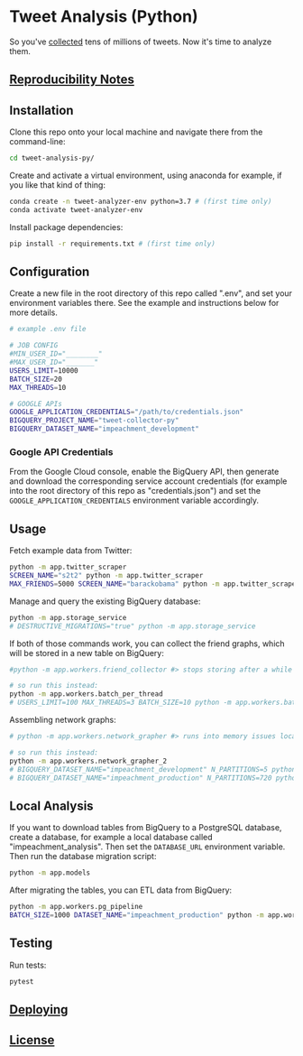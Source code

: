 
# Tweet Analysis (Python)

So you've [collected](https://github.com/zaman-lab/tweet-collection-py) tens of millions of tweets. Now it's time to analyze them.

## [Reproducibility Notes](NOTES.md)

## Installation

Clone this repo onto your local machine and navigate there from the command-line:

```sh
cd tweet-analysis-py/
```

Create and activate a virtual environment, using anaconda for example, if you like that kind of thing:

```sh
conda create -n tweet-analyzer-env python=3.7 # (first time only)
conda activate tweet-analyzer-env
```

Install package dependencies:

```sh
pip install -r requirements.txt # (first time only)
```

## Configuration

Create a new file in the root directory of this repo called ".env", and set your environment variables there. See the example and instructions below for more details.

```sh
# example .env file

# JOB CONFIG
#MIN_USER_ID="________"
#MAX_USER_ID="_______"
USERS_LIMIT=10000
BATCH_SIZE=20
MAX_THREADS=10

# GOOGLE APIs
GOOGLE_APPLICATION_CREDENTIALS="/path/to/credentials.json"
BIGQUERY_PROJECT_NAME="tweet-collector-py"
BIGQUERY_DATASET_NAME="impeachment_development"
```

### Google API Credentials

From the Google Cloud console, enable the BigQuery API, then generate and download the corresponding service account credentials (for example into the root directory of this repo as "credentials.json") and set the `GOOGLE_APPLICATION_CREDENTIALS` environment variable accordingly.

## Usage

Fetch example data from Twitter:

```sh
python -m app.twitter_scraper
SCREEN_NAME="s2t2" python -m app.twitter_scraper
MAX_FRIENDS=5000 SCREEN_NAME="barackobama" python -m app.twitter_scraper
```

Manage and query the existing BigQuery database:

```sh
python -m app.storage_service
# DESTRUCTIVE_MIGRATIONS="true" python -m app.storage_service
```

If both of those commands work, you can collect the friend graphs, which will be stored in a new table on BigQuery:

```sh
#python -m app.workers.friend_collector #> stops storing after a while

# so run this instead:
python -m app.workers.batch_per_thread
# USERS_LIMIT=100 MAX_THREADS=3 BATCH_SIZE=10 python -m app.workers.batch_per_thread
```

Assembling network graphs:

```sh
# python -m app.workers.network_grapher #> runs into memory issues locally

# so run this instead:
python -m app.workers.network_grapher_2
# BIGQUERY_DATASET_NAME="impeachment_development" N_PARTITIONS=5 python -m app.workers.network_grapher_2
# BIGQUERY_DATASET_NAME="impeachment_production" N_PARTITIONS=720 python -m app.workers.network_grapher_2
```


## Local Analysis

If you want to download tables from BigQuery to a PostgreSQL database, create a database, for example a local database called "impeachment_analysis". Then set the `DATABASE_URL` environment variable. Then run the database migration script:

```sh
python -m app.models
```

After migrating the tables, you can ETL data from BigQuery:

```sh
python -m app.workers.pg_pipeline
BATCH_SIZE=1000 DATASET_NAME="impeachment_production" python -m app.workers.pg_pipeline
```

## Testing

Run tests:

```sh
pytest
```

## [Deploying](/DEPLOYING.md)

## [License](/LICENSE.md)
